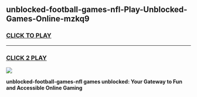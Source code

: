 
## unblocked-football-games-nfl-Play-Unblocked-Games-Online-mzkq9
<h3>
<a href="https://premium76.site?title=unblocked-football-games-nfl&ref=25A">CLICK TO PLAY</a></h3>
<hr>

<h3>
<a href="https://premium76.site?title=unblocked-football-games-nfl&ref=25A">CLICK 2 PLAY</a>
  
</h3>

<a href="https://premium76.site?title=unblocked-football-games-nfl&ref=25A"><img src="https://clearcache.store/games.png"></a>


**unblocked-football-games-nfl games unblocked: Your Gateway to Fun and Accessible Online Gaming**
